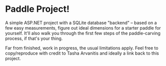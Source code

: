 # Paddle Project!

A simple ASP.NET project with a SQLite database "backend" – based on a few
easy measurements, figure out ideal dimensions for a starter paddle for
yourself. It'll also walk you through the first few steps of the
paddle-carving process, if that's your thing.

Far from finished, work in progress, the usual limitations apply. Feel
free to copy/reproduce with credit to Tasha Arvanitis and ideally a link
back to this project.
